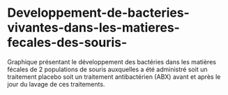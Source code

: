 # Developpement-de-bacteries-vivantes-dans-les-matieres-fecales-des-souris-
Graphique présentant le développement des bactéries dans les matières fécales de 2 populations de souris auxquelles a été administré soit un traitement placebo soit un traitement antibactérien (ABX) avant et après le jour du lavage de ces traitements.
